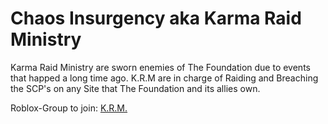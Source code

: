# Chaos Insurgency aka Karma Raid Ministry

Karma Raid Ministry are sworn enemies of The Foundation due to events that happed a long time ago.
K.R.M are in charge of Raiding and Breaching the SCP's on any Site that The Foundation and its allies own.

Roblox-Group to join: [K.R.M.](https://www.roblox.com/groups/74846)